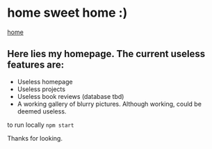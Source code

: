 # home sweet home :)

[home](www.batherine.dev)

## Here lies my homepage. The current useless features are:

* Useless homepage
* Useless projects
* Useless book reviews (database tbd)
* A working gallery of blurry pictures. Although working, could be deemed useless.

to run locally `npm start`

Thanks for looking.
